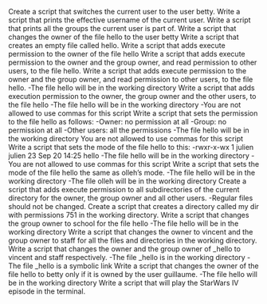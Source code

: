 Create a script that switches the current user to the user betty.
Write a script that prints the effective username of the current user.
Write a script that prints all the groups the current user is part of.
Write a script that changes the owner of the file hello to the user betty
Write a script that creates an empty file called hello.
Write a script that adds execute permission to the owner of the file hello
Write a script that adds execute permission to the owner and the group owner, and read permission to other users, to the file hello.
Write a script that adds execute permission to the owner and the group owner, and read permission to other users, to the file hello.
-The file hello will be in the working directory
Write a script that adds execution permission to the owner, the group owner and the other users, to the file hello
-The file hello will be in the working directory
-You are not allowed to use commas for this script
Write a script that sets the permission to the file hello as follows:
-Owner: no permission at all
-Group: no permission at all
-Other users: all the permissions
-The file hello will be in the working directory You are not allowed to use commas for this script
Write a script that sets the mode of the file hello to this:
-rwxr-x-wx 1 julien julien 23 Sep 20 14:25 hello
-The file hello will be in the working directory
-You are not allowed to use commas for this script
Write a script that sets the mode of the file hello the same as olleh’s mode.
-The file hello will be in the working directory
-The file olleh will be in the working directory
Create a script that adds execute permission to all subdirectories of the current directory for the owner, the group owner and all other users.
-Regular files should not be changed.
Create a script that creates a directory called my dir with permissions 751 in the working directory.
Write a script that changes the group owner to school for the file hello
-The file hello will be in the working directory
Write a script that changes the owner to vincent and the group owner to staff for all the files and directories in the working directory.
Write a script that changes the owner and the group owner of _hello to vincent and staff respectively.
-The file _hello is in the working directory
-The file _hello is a symbolic link
Write a script that changes the owner of the file hello to betty only if it is owned by the user guillaume.
-The file hello will be in the working directory
Write a script that will play the StarWars IV episode in the terminal.




